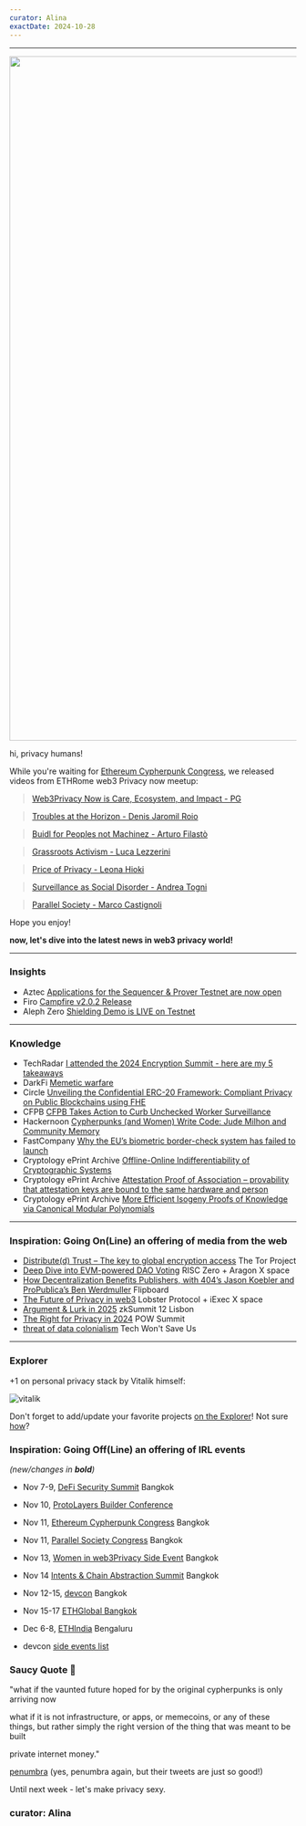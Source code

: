 ```yaml
---
curator: Alina
exactDate: 2024-10-28
---
```


<!--
### Insights

### Knowledge

### Inspiration

### Inspiration: Going On(Line) an offering of media from the web

### Inspiration: Going Off(Line) an offering of IRL events 

### Explorer 

### Saucy Quote
-->

---

<img width="1200" alt="" src="https://raw.githubusercontent.com/web3privacy/news/refs/heads/main/data/img/web3privacy%20rome%20meetup%20by%20jensei.png">


hi, privacy humans! 


While you're waiting for [Ethereum Cypherpunk Congress](https://lu.ma/w3pn-meetup-devcon7), we released videos from ETHRome web3 Privacy now meetup:

> [Web3Privacy Now is Care, Ecosystem, and Impact - PG](https://www.youtube.com/watch?v=m_pxws316eU&list=PLSsVHWrO8Yh0pE_hcoiZHPhI0Pn24BlrL&index=1)

> [Troubles at the Horizon - Denis Jaromil Roio](https://www.youtube.com/watch?v=lJpFsnaAHXM&list=PLSsVHWrO8Yh0pE_hcoiZHPhI0Pn24BlrL&index=2)

> [Buidl for Peoples not Machinez - Arturo Filastò](https://www.youtube.com/watch?v=qMNSKPArl-k&list=PLSsVHWrO8Yh0pE_hcoiZHPhI0Pn24BlrL&index=3)

> [Grassroots Activism - Luca Lezzerini](https://www.youtube.com/watch?v=Qj7bvcdZzio&list=PLSsVHWrO8Yh0pE_hcoiZHPhI0Pn24BlrL&index=4)

> [Price of Privacy - Leona Hioki ](https://www.youtube.com/watch?v=gw5YlrMCZq0&list=PLSsVHWrO8Yh0pE_hcoiZHPhI0Pn24BlrL&index=5)

> [Surveillance as Social Disorder - Andrea Togni](https://www.youtube.com/watch?v=7V66HWx76Nc&list=PLSsVHWrO8Yh0pE_hcoiZHPhI0Pn24BlrL&index=6)

> [Parallel Society - Marco Castignoli](https://www.youtube.com/watch?v=s-v43r6i8y8&list=PLSsVHWrO8Yh0pE_hcoiZHPhI0Pn24BlrL&index=7)

Hope you enjoy! 

**now, let's dive into the latest news in web3 privacy world!**

---

### Insights
- Aztec [Applications for the Sequencer & Prover Testnet are now open](https://docs.google.com/forms/d/18Jdvuz40VdUOilIWH5SfynawDrbuIsa5cr1PSbbn-nw/viewform?ts=66fc6078&edit_requested=true)
- Firo [Campfire v2.0.2 Release](https://x.com/firoorg/status/1850954790672748638)
- Aleph Zero [Shielding Demo is LIVE on Testnet](https://x.com/Aleph__Zero/status/1846958055470387531)


---

### Knowledge
- TechRadar [I attended the 2024 Encryption Summit - here are my 5 takeaways](https://www.techradar.com/computing/computing-security/i-attended-the-2024-encryption-summit-here-are-my-5-takeaways)
- DarkFi [Memetic warfare](https://dark.fi/insights/memetic-warfare.html)
- Circle [Unveiling the Confidential ERC-20 Framework: Compliant Privacy on Public Blockchains using FHE](https://www.circle.com/blog/confidential-erc-20-framework-for-compliant-on-chain-privacy)
- CFPB [CFPB Takes Action to Curb Unchecked Worker Surveillance](https://www.consumerfinance.gov/about-us/newsroom/cfpb-takes-action-to-curb-unchecked-worker-surveillance/)
- Hackernoon [Cypherpunks (and Women) Write Code: Jude Milhon and Community Memory](https://hackernoon.com/cypherpunks-and-women-write-code-jude-milhon-and-community-memory)
- FastCompany [Why the EU’s biometric border-check system has failed to launch](https://www.fastcompany.com/91217067/why-the-e-u-s-biometric-border-check-system-has-failed-to-launch?utm_source=flipboard&utm_content=Monkey_Flower%2Fmagazine%2FSurveillance%2C+Privacy+and+InfoSec)
- Cryptology ePrint Archive [Offline-Online Indifferentiability of Cryptographic Systems](https://eprint.iacr.org/2024/1751)
- Cryptology ePrint Archive [Attestation Proof of Association – provability that attestation keys are bound to the same hardware and person](https://eprint.iacr.org/2024/1444)
- Cryptology ePrint Archive [More Efficient Isogeny Proofs of Knowledge via Canonical Modular Polynomials](https://eprint.iacr.org/2024/1738)
---


### Inspiration: Going On(Line) an offering of media from the web
- [Distribute(d) Trust – The key to global encryption access](https://www.youtube.com/watch?v=r-wgsjyQlLs) The Tor Project
- [Deep Dive into EVM-powered DAO Voting](https://x.com/RiscZero/status/1848740969543258617) RISC Zero + Aragon X space
- [How Decentralization Benefits Publishers, with 404’s Jason Koebler and ProPublica’s Ben Werdmuller](https://www.youtube.com/watch?app=desktop&v=SonR-X8Sg-I) Flipboard
- [The Future of Privacy in web3](https://x.com/iEx_ec/status/1850928206549049644) Lobster Protocol + iExec X space
- [Argument & Lurk in 2025](https://www.youtube.com/watch?v=SzAkoyJtgjg) zkSummit 12 Lisbon
- [The Right for Privacy in 2024](https://www.youtube.com/watch?v=OIiLJAvtgXU) POW Summit
- [threat of data colonialism](https://x.com/techwontsaveus/status/1849442761218355607) Tech Won't Save Us

---

### Explorer 

+1 on personal privacy stack by Vitalik himself: 

![vitalik](https://github.com/user-attachments/assets/41dde377-5ac5-4821-8c8a-deaff116e684)

Don't forget to add/update your favorite projects [on the Explorer](https://explorer.web3privacy.info/project/create)!
Not sure [how](https://mirror.xyz/0x0f1F3DAf416B74DB3DE55Eb4D7513a80F4841073/Ri2ZMIq6Os-ZKQyT_l6a5F1-gJURySvvwNRKzBvNpWM)?


### Inspiration: Going Off(Line) an offering of IRL events 
*(new/changes in **bold**)*

* Nov 7-9, [DeFi Security Summit](https://defisecuritysummit.org/) Bangkok
* Nov 10, [ProtoLayers Builder Conference](https://lu.ma/p67wtc4v?tk=Mikrv2)
* Nov 11, [Ethereum Cypherpunk Congress](https://congress.web3privacy.info/) Bangkok
* Nov 11, [Parallel Society Congress](https://psc.logos.co/) Bangkok
* Nov 13, [Women in web3Privacy Side Event](https://lu.ma/jgpu1m09) Bangkok
* Nov 14 [Intents & Chain Abstraction Summit](https://lu.ma/m1cpw7am) Bangkok
* Nov 12-15, [devcon](https://devcon.org/en/) Bangkok
* Nov 15-17 [ETHGlobal Bangkok](https://ethglobal.com/events/bangkok)
* Dec 6-8, [ETHIndia](https://ethindia2024.devfolio.co/) Bengaluru

* devcon [side events list](https://lu.ma/devcon)


### Saucy Quote 🥫

"what if the vaunted future hoped for by the original cypherpunks is only arriving now

what if it is not infrastructure, or apps, or memecoins, or any of these things, but rather simply the right version of the thing that was meant to be built

private internet money."

[penumbra](https://x.com/penumbrazone/status/1850420619373846559)
(yes, penumbra again, but their tweets are just so good!)

Until next week - let's make privacy sexy. 

### curator: Alina

